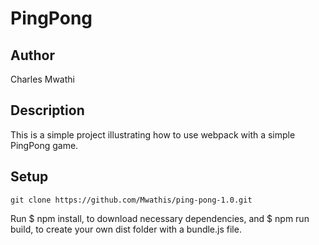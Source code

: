 # PingPong

## Author
Charles Mwathi

## Description
This is a simple project illustrating how to use webpack with a simple PingPong game.

## Setup
```
git clone https://github.com/Mwathis/ping-pong-1.0.git
```
Run $ npm install, to download necessary dependencies, and $ npm run build, to create your own dist folder with a bundle.js file.
